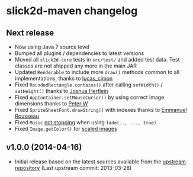 # slick2d-maven changelog

## Next release

* Now using Java 7 source level
* Bumped all plugins / dependencies to latest versions
* Moved all `slick2d-core` tests in `src/test/` and added test data. Test classes are not shipped any more in the main JAR
* Updated `Renderable` to include more `draw()` methods common to all implementations, thanks to [lucas_cimon](https://bitbucket.org/kevglass/slick/pull-request/15/making-renderable-class-more-polymorphic/diff)
* Fixed `RoundedRectangle.contains()` after calling `setWidth()` / `setHeight()` thanks to [Joshua Hertlein](https://bitbucket.org/kevglass/slick/issue/41/roundedrectangles-setwidth-and-setheight)
* Fixed `AppContainer.setMouseCursor()` by using correct image dimensions thanks to [Peter W](https://bitbucket.org/kevglass/slick/issue/40/using-wrong-variable)
* Fixed `SpriteSheetFont.drawString()` with indexes thanks to [Emmanuel Rousseau](https://bitbucket.org/kevglass/slick/issue/39/rendering-bug-with-spritesheetfont)
* Fixed `Music` [not stopping](https://bitbucket.org/kevglass/slick/issue/30/musicfade-stopafterfade-does-not-work) when using `fade(.., ..., true)`
* Fixed `Image.getColor()` for [scaled images](https://bitbucket.org/kevglass/slick/issue/42/getcolor-crashes-for-a-flipped-image)

## v1.0.0 (2014-04-16)

* Initial release based on the latest sources available from the [upstream repository](https://bitbucket.org/kevglass/slick/) (Last upstream commit: 2013-03-28)
